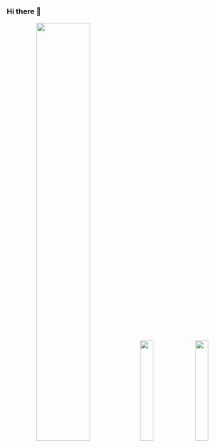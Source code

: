 ### Hi there 👋
<div align="center">
  <img src="https://github-profile-summary-cards.vercel.app/api/cards/profile-details?username=ShawnZeng1996&theme=github" width="49%" />
  <img src="https://github-profile-summary-cards.vercel.app/api/cards/stats?username=ShawnZeng1996&theme=github" width="24%" />
  <img src="https://github-profile-summary-cards.vercel.app/api/cards/repos-per-language?username=ShawnZeng1996&theme=github" width="24%" />
</div>

<!--
**ShawnZeng1996/ShawnZeng1996** is a ✨ _special_ ✨ repository because its `README.md` (this file) appears on your GitHub profile.

Here are some ideas to get you started:

- 🔭 I’m currently working on ...
- 🌱 I’m currently learning ...
- 👯 I’m looking to collaborate on ...
- 🤔 I’m looking for help with ...
- 💬 Ask me about ...
- 📫 How to reach me: ...
- 😄 Pronouns: ...
- ⚡ Fun fact: ...
-->
